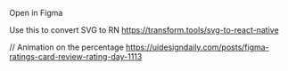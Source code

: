 Open in Figma

Use this to convert SVG to RN
https://transform.tools/svg-to-react-native

// Animation on the percentage
https://uidesigndaily.com/posts/figma-ratings-card-review-rating-day-1113
